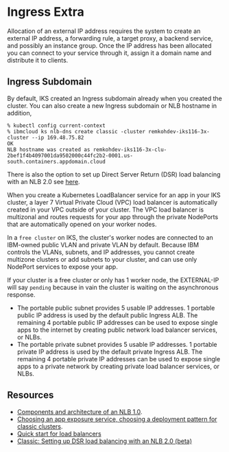 # Ingress Extra

Allocation of an external IP address requires the system to create an external IP address, a forwarding rule, a target proxy, a backend service, and possibly an instance group. Once the IP address has been allocated you can connect to your service through it, assign it a domain name and distribute it to clients.

## Ingress Subdomain

By default, IKS created an Ingress subdomain already when you created the cluster. You can also create a new Ingress subdomain or NLB hostname in addition,
```
% kubectl config current-context
% ibmcloud ks nlb-dns create classic -cluster remkohdev-iks116-3x-cluster --ip 169.48.75.82
OK
NLB hostname was created as remkohdev-iks116-3x-clu-2bef1f4b4097001da9502000c44fc2b2-0001.us-south.containers.appdomain.cloud
```

There is also the option to set up Direct Server Return (DSR) load balancing with an NLB 2.0 see [here](https://cloud.ibm.com/docs/containers?topic=containers-loadbalancer-v2).

When you create a Kubernetes LoadBalancer service for an app in your IKS cluster, a layer 7 Virtual Private Cloud (VPC) load balancer is automatically created in your VPC outside of your cluster. The VPC load balancer is multizonal and routes requests for your app through the private NodePorts that are automatically opened on your worker nodes. 

In a `free cluster` on IKS, the cluster's worker nodes are connected to an IBM-owned public VLAN and private VLAN by default. Because IBM controls the VLANs, subnets, and IP addresses, you cannot create multizone clusters or add subnets to your cluster, and can use only NodePort services to expose your app.

If your cluster is a free cluster or only has 1 worker node, the EXTERNAL-IP will say `pending` because in vain the cluster is waiting on the asynchronous response.

- The portable public subnet provides 5 usable IP addresses. 1 portable public IP address is used by the default public Ingress ALB. The remaining 4 portable public IP addresses can be used to expose single apps to the internet by creating public network load balancer services, or NLBs.
- The portable private subnet provides 5 usable IP addresses. 1 portable private IP address is used by the default private Ingress ALB. The remaining 4 portable private IP addresses can be used to expose single apps to a private network by creating private load balancer services, or NLBs.

## Resources

- [Components and architecture of an NLB 1.0](https://cloud.ibm.com/docs/containers?topic=containers-loadbalancer-about#v1_planning).
- [Choosing an app exposure service, choosing a deployment pattern for classic clusters](https://cloud.ibm.com/docs/containers?topic=containers-cs_network_planning#pattern_public).
- [Quick start for load balancers](https://cloud.ibm.com/docs/containers?topic=containers-loadbalancer-qs)
- [Classic: Setting up DSR load balancing with an NLB 2.0 (beta)](https://cloud.ibm.com/docs/containers?topic=containers-loadbalancer-v2)
